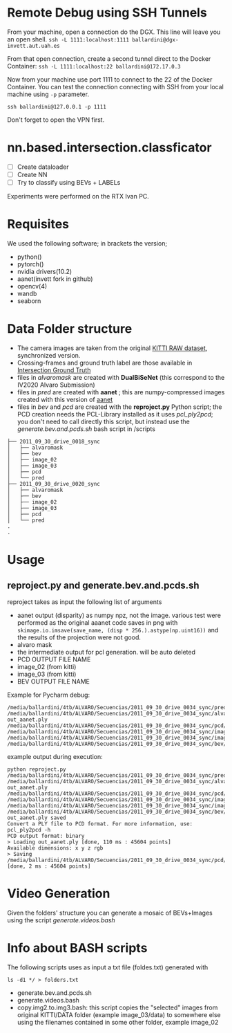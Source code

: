 # Remote Debug using SSH Tunnels

From your machine, open a connection do the DGX. This line will leave you an open shell.
```ssh -L 1111:localhost:1111 ballardini@dgx-invett.aut.uah.es```

From that open connection, create a second tunnel direct to the Docker Container:
```ssh -L 1111:localhost:22 ballardini@172.17.0.3```

Now from your machine use port 1111 to connect to the 22 of the Docker Container. You can test the connection connecting 
with SSH from your local machine using ``-p`` parameter. 

```ssh ballardini@127.0.0.1 -p 1111```

Don't forget to open the VPN first.

# nn.based.intersection.classficator

- [ ] Create dataloader
- [ ] Create NN
- [ ] Try to classify using BEVs + LABELs

Experiments were performed on the RTX Ivan PC.

# Requisites

We used the following software; in brackets the version;

- python()
- pytorch()
- nvidia drivers(10.2)
- aanet(invett fork in github)
- opencv(4)
- wandb
- seaborn

# Data Folder structure

- The camera images are taken from the original [KITTI RAW dataset](http://www.cvlibs.net/datasets/kitti/raw_data.php), synchronized version. 
- Crossing-frames and ground truth label are those available in [Intersection Ground Truth](https://ira.disco.unimib.it/research/robotic-perception-research/road-layout-estimation/an-online-probabilistic-road-intersection-detector/intersection-ground-truth/)
- files in *alvaromask* are created with **DualBiSeNet** (this correspond to the IV2020 Alvaro Submission)
- files in *pred* are created with **aanet** ; this are numpy-compressed images created with this version of [aanet](https://github.com/invett/aanet)
- files in *bev* and *pcd* are created with the **reproject.py** Python script; the PCD creation needs the PCL-Library installed as it uses *pcl_ply2pcd*; you don't need to call directly this script, but instead use the *generate.bev.and.pcds.sh* bash script in /scripts 

```.
├── 2011_09_30_drive_0018_sync
│   ├── alvaromask
│   ├── bev
│   ├── image_02
│   ├── image_03
│   ├── pcd
│   └── pred
├── 2011_09_30_drive_0020_sync
│   ├── alvaromask
│   ├── bev
│   ├── image_02
│   ├── image_03
│   ├── pcd
│   └── pred
.
.
```

# Usage

## reproject.py and generate.bev.and.pcds.sh

reproject takes as input the following list of arguments

- aanet output (disparity) as numpy npz, not the image. various test were performed as the original aaanet code saves in png with ```skimage.io.imsave(save_name, (disp * 256.).astype(np.uint16))``` and the results of the projection were not good.
- alvaro mask
- the intermediate output for pcl generation. will be auto deleted 
- PCD OUTPUT FILE NAME
- image_02 (from kitti)
- image_03 (from kitti)
- BEV OUTPUT FILE NAME


Example for Pycharm debug:
```
/media/ballardini/4tb/ALVARO/Secuencias/2011_09_30_drive_0034_sync/pred/0000001018_pred.npz
/media/ballardini/4tb/ALVARO/Secuencias/2011_09_30_drive_0034_sync/alvaromask/0000001018pred.png
out_aanet.ply 
/media/ballardini/4tb/ALVARO/Secuencias/2011_09_30_drive_0034_sync/pcd/0000001018.pcd 
/media/ballardini/4tb/ALVARO/Secuencias/2011_09_30_drive_0034_sync/image_02/0000001018.png 
/media/ballardini/4tb/ALVARO/Secuencias/2011_09_30_drive_0034_sync/image_03/0000001018.png 
/media/ballardini/4tb/ALVARO/Secuencias/2011_09_30_drive_0034_sync/bev/0000001018.png
```

example output during execution:

```
python reproject.py /media/ballardini/4tb/ALVARO/Secuencias/2011_09_30_drive_0034_sync/pred/0000001017_pred.npz /media/ballardini/4tb/ALVARO/Secuencias/2011_09_30_drive_0034_sync/alvaromask/0000001017pred.png out_aanet.ply /media/ballardini/4tb/ALVARO/Secuencias/2011_09_30_drive_0034_sync/pcd/0000001017.pcd /media/ballardini/4tb/ALVARO/Secuencias/2011_09_30_drive_0034_sync/image_02/0000001017.png /media/ballardini/4tb/ALVARO/Secuencias/2011_09_30_drive_0034_sync/image_03/0000001017.png /media/ballardini/4tb/ALVARO/Secuencias/2011_09_30_drive_0034_sync/bev/0000001017.png
out_aanet.ply saved
Convert a PLY file to PCD format. For more information, use: pcl_ply2pcd -h
PCD output format: binary
> Loading out_aanet.ply [done, 110 ms : 45604 points]
Available dimensions: x y z rgb
> Saving /media/ballardini/4tb/ALVARO/Secuencias/2011_09_30_drive_0034_sync/pcd/0000001017.pcd [done, 2 ms : 45604 points]
```

# Video Generation

Given the folders' structure you can generate a mosaic of BEVs+Images using the script _generate.videos.bash_

# Info about BASH scripts

The following scripts uses as input a txt file (foldes.txt) generated with 

```ls -d1 */ > folders.txt```

- generate.bev.and.pcds.sh
- generate.videos.bash
- copy.img2.to.img3.bash: this script copies the "selected" images from original KITTI/DATA folder (example image_03/data) to somewhere else using the filenames contained in some other folder, example image_02
